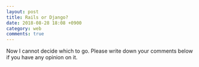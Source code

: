 ```yaml
---
layout: post
title: Rails or Django?
date: 2018-08-28 18:08 +0900
category: web
comments: true
---
```


Now I cannot decide which to go.
Please write down your comments below if you have any opinion on it.
